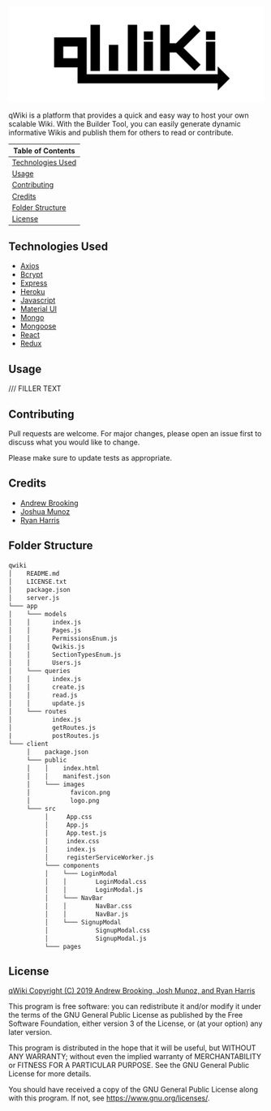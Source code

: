 
![logo](client/public/images/logo.png)

qWiki is a platform that provides a quick and easy way to host your own scalable Wiki. With the Builder Tool, you can easily generate dynamic informative Wikis and publish them for others to read or contribute.


| Table of Contents |
| ------------- |
| [Technologies Used](https://github.com/ragobash/qwiki#technologies-used) |
| [Usage](https://github.com/ragobash/qwiki#usage) |
| [Contributing](https://github.com/ragobash/qwiki#contributing) |
| [Credits](https://github.com/ragobash/qwiki#credits) |
| [Folder Structure](https://github.com/ragobash/qwiki#folder-structure) |
| [License](https://github.com/ragobash/qwiki#license) |


## Technologies Used
* [Axios](https://www.npmjs.com/package/axios)
* [Bcrypt](https://www.npmjs.com/package/bcrypt)
* [Express](https://expressjs.com/)
* [Heroku](https://devcenter.heroku.com/categories/reference)
* [Javascript](https://devdocs.io/javascript/)
* [Material UI](https://material-ui.com/)
* [Mongo](https://docs.mongodb.com/)
* [Mongoose](https://mongoosejs.com/docs/api.html)
* [React](https://reactjs.org/docs/getting-started.html)
* [Redux](https://redux.js.org/)

## Usage

/// FILLER TEXT

## Contributing
Pull requests are welcome. For major changes, please open an issue first to discuss what you would like to change.

Please make sure to update tests as appropriate.

## Credits
* [Andrew Brooking](https://github.com/AndrewBrooking)
* [Joshua Munoz](https://github.com/Joshmunoz63)
* [Ryan Harris](https://github.com/ragobash)

## Folder Structure
```
qwiki
│    README.md
│    LICENSE.txt
│    package.json
│    server.js
└─── app
│    └─── models
│    │      index.js
│    │      Pages.js
│    │      PermissionsEnum.js
│    │      Qwikis.js
│    │      SectionTypesEnum.js
│    │      Users.js
│    └─── queries
│    │      index.js
│    │      create.js
│    │      read.js
│    │      update.js
│    └─── routes
│           index.js
│           getRoutes.js
|           postRoutes.js
└─── client
     │    package.json
     └─── public
     │    │    index.html
     │    │    manifest.json
     │    └─── images
     │           favicon.png
     │           logo.png
     └─── src
          │     App.css
          │     App.js
          │     App.test.js
          │     index.css
          │     index.js
          │     registerServiceWorker.js
          └─── components
          │    └─── LoginModal
          │    │        LoginModal.css
          │    │        LoginModal.js
          │    └─── NavBar
          │    │        NavBar.css
          │    │        NavBar.js
          │    └─── SignupModal
          │             SignupModal.css
          │             SignupModal.js
          └─── pages
```

## License
[qWiki Copyright (C) 2019  Andrew Brooking, Josh Munoz, and Ryan Harris](https://github.com/ragobash/qwiki/blob/master/LICENSE.txt)

This program is free software: you can redistribute it and/or modify
it under the terms of the GNU General Public License as published by
the Free Software Foundation, either version 3 of the License, or
(at your option) any later version.

This program is distributed in the hope that it will be useful,
but WITHOUT ANY WARRANTY; without even the implied warranty of
MERCHANTABILITY or FITNESS FOR A PARTICULAR PURPOSE.  See the
GNU General Public License for more details.

You should have received a copy of the GNU General Public License
along with this program.  If not, see <https://www.gnu.org/licenses/>.
